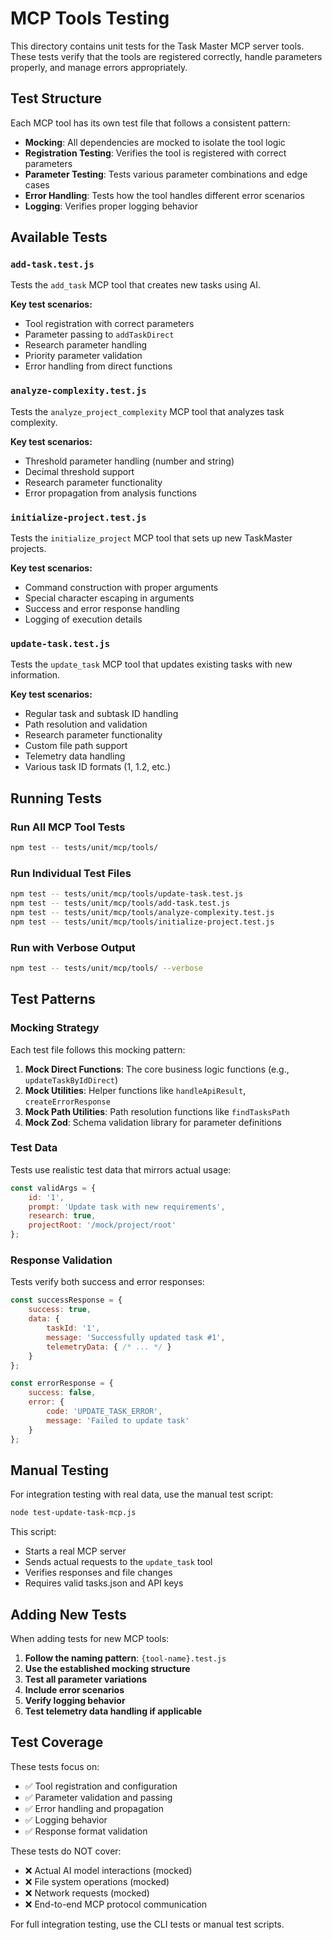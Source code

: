 # MCP Tools Testing

This directory contains unit tests for the Task Master MCP server tools. These tests verify that the tools are registered correctly, handle parameters properly, and manage errors appropriately.

## Test Structure

Each MCP tool has its own test file that follows a consistent pattern:

- **Mocking**: All dependencies are mocked to isolate the tool logic
- **Registration Testing**: Verifies the tool is registered with correct parameters
- **Parameter Testing**: Tests various parameter combinations and edge cases
- **Error Handling**: Tests how the tool handles different error scenarios
- **Logging**: Verifies proper logging behavior

## Available Tests

### `add-task.test.js`
Tests the `add_task` MCP tool that creates new tasks using AI.

**Key test scenarios:**
- Tool registration with correct parameters
- Parameter passing to `addTaskDirect`
- Research parameter handling
- Priority parameter validation
- Error handling from direct functions

### `analyze-complexity.test.js`
Tests the `analyze_project_complexity` MCP tool that analyzes task complexity.

**Key test scenarios:**
- Threshold parameter handling (number and string)
- Decimal threshold support
- Research parameter functionality
- Error propagation from analysis functions

### `initialize-project.test.js`
Tests the `initialize_project` MCP tool that sets up new TaskMaster projects.

**Key test scenarios:**
- Command construction with proper arguments
- Special character escaping in arguments
- Success and error response handling
- Logging of execution details

### `update-task.test.js`
Tests the `update_task` MCP tool that updates existing tasks with new information.

**Key test scenarios:**
- Regular task and subtask ID handling
- Path resolution and validation
- Research parameter functionality
- Custom file path support
- Telemetry data handling
- Various task ID formats (1, 1.2, etc.)

## Running Tests

### Run All MCP Tool Tests
```bash
npm test -- tests/unit/mcp/tools/
```

### Run Individual Test Files
```bash
npm test -- tests/unit/mcp/tools/update-task.test.js
npm test -- tests/unit/mcp/tools/add-task.test.js
npm test -- tests/unit/mcp/tools/analyze-complexity.test.js
npm test -- tests/unit/mcp/tools/initialize-project.test.js
```

### Run with Verbose Output
```bash
npm test -- tests/unit/mcp/tools/ --verbose
```

## Test Patterns

### Mocking Strategy
Each test file follows this mocking pattern:

1. **Mock Direct Functions**: The core business logic functions (e.g., `updateTaskByIdDirect`)
2. **Mock Utilities**: Helper functions like `handleApiResult`, `createErrorResponse`
3. **Mock Path Utilities**: Path resolution functions like `findTasksPath`
4. **Mock Zod**: Schema validation library for parameter definitions

### Test Data
Tests use realistic test data that mirrors actual usage:

```javascript
const validArgs = {
    id: '1',
    prompt: 'Update task with new requirements',
    research: true,
    projectRoot: '/mock/project/root'
};
```

### Response Validation
Tests verify both success and error responses:

```javascript
const successResponse = {
    success: true,
    data: {
        taskId: '1',
        message: 'Successfully updated task #1',
        telemetryData: { /* ... */ }
    }
};

const errorResponse = {
    success: false,
    error: {
        code: 'UPDATE_TASK_ERROR',
        message: 'Failed to update task'
    }
};
```

## Manual Testing

For integration testing with real data, use the manual test script:

```bash
node test-update-task-mcp.js
```

This script:
- Starts a real MCP server
- Sends actual requests to the `update_task` tool
- Verifies responses and file changes
- Requires valid tasks.json and API keys

## Adding New Tests

When adding tests for new MCP tools:

1. **Follow the naming pattern**: `{tool-name}.test.js`
2. **Use the established mocking structure**
3. **Test all parameter variations**
4. **Include error scenarios**
5. **Verify logging behavior**
6. **Test telemetry data handling if applicable**

## Test Coverage

These tests focus on:
- ✅ Tool registration and configuration
- ✅ Parameter validation and passing
- ✅ Error handling and propagation
- ✅ Logging behavior
- ✅ Response format validation

These tests do NOT cover:
- ❌ Actual AI model interactions (mocked)
- ❌ File system operations (mocked)
- ❌ Network requests (mocked)
- ❌ End-to-end MCP protocol communication

For full integration testing, use the CLI tests or manual test scripts. 